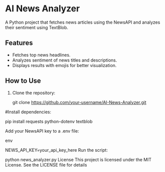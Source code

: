 # AI News Analyzer

A Python project that fetches news articles using the NewsAPI and analyzes their sentiment using TextBlob.

## Features
- Fetches top news headlines.
- Analyzes sentiment of news titles and descriptions.
- Displays results with emojis for better visualization.

## How to Use
1. Clone the repository:

   git clone https://github.com/your-username/AI-News-Analyzer.git
   
 #Install dependencies:

   pip install requests python-dotenv textblob

   Add your NewsAPI key to a .env file:

env

NEWS_API_KEY=your_api_key_here
Run the script:

python news_analyzer.py
License
This project is licensed under the MIT License. See the LICENSE file for details